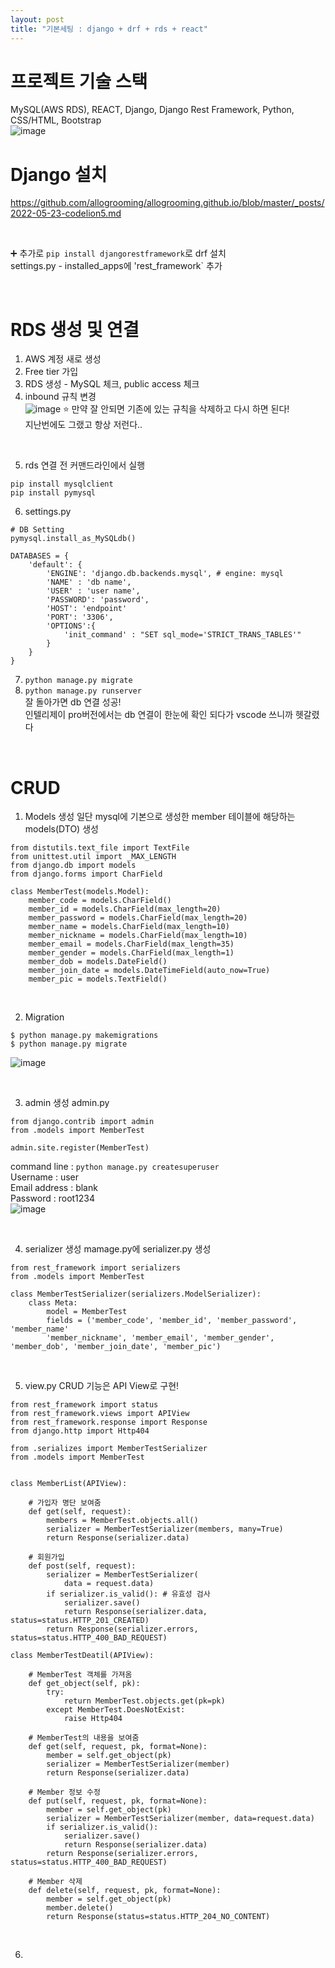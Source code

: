 ```yaml
---
layout: post
title: "기본세팅 : django + drf + rds + react"
---
```


# 프로젝트 기술 스택
MySQL(AWS RDS), REACT, Django, Django Rest Framework, Python, CSS/HTML, Bootstrap  
![image](https://user-images.githubusercontent.com/86642180/180621507-34180ad8-34fe-416a-94a2-02238148a5c0.png)


# Django 설치
https://github.com/allogrooming/allogrooming.github.io/blob/master/_posts/2022-05-23-codelion5.md  

<br>

➕ 추가로 `pip install djangorestframework`로 drf 설치  
settings.py - installed_apps에 'rest_framework` 추가  

<br>

# RDS 생성 및 연결
1. AWS 계정 새로 생성
2. Free tier 가입
3. RDS 생성 - MySQL 체크, public access 체크
4. inbound 규칙 변경  
![image](https://user-images.githubusercontent.com/86642180/180615317-ffcbbe50-9417-4ea0-a72d-815fcff636df.png)
⭐ 만약 잘 안되면 기존에 있는 규칙을 삭제하고 다시 하면 된다!  
지난번에도 그랬고 항상 저런다..  

<br>

5. rds 연결 전 커맨드라인에서 실행
```
pip install mysqlclient
pip install pymysql
```
6. settings.py
```
# DB Setting
pymysql.install_as_MySQLdb()

DATABASES = {
    'default': {
        'ENGINE': 'django.db.backends.mysql', # engine: mysql
        'NAME' : 'db name',
        'USER' : 'user name',
        'PASSWORD': 'password',
        'HOST': 'endpoint'
        'PORT': '3306', 
        'OPTIONS':{
            'init_command' : "SET sql_mode='STRICT_TRANS_TABLES'"
        }
    }
}
```
7. `python manage.py migrate`
8. `python manage.py runserver`  
잘 돌아가면 db 연결 성공!  
인텔리제이 pro버전에서는 db 연결이 한눈에 확인 되다가 vscode 쓰니까 헷갈렸다  

<br>

# CRUD
1. Models 생성
일단 mysql에 기본으로 생성한 member 테이블에 해당하는 models(DTO) 생성  
```
from distutils.text_file import TextFile
from unittest.util import _MAX_LENGTH
from django.db import models
from django.forms import CharField

class MemberTest(models.Model):
    member_code = models.CharField()
    member_id = models.CharField(max_length=20)
    member_password = models.CharField(max_length=20)
    member_name = models.CharField(max_length=10)
    member_nickname = models.CharField(max_length=10)
    member_email = models.CharField(max_length=35)
    member_gender = models.CharField(max_length=1)
    member_dob = models.DateField()
    member_join_date = models.DateTimeField(auto_now=True)
    member_pic = models.TextField()
```

<br>

2. Migration
```
$ python manage.py makemigrations
$ python manage.py migrate
```
![image](https://user-images.githubusercontent.com/86642180/180674430-4dbe19b5-0e8c-48f6-b18b-d23483fceb11.png)  

<br>

3. admin 생성
admin.py  
```
from django.contrib import admin
from .models import MemberTest

admin.site.register(MemberTest)
```
command line : `python manage.py createsuperuser`  
Username : user  
Email address : blank  
Password : root1234  
![image](https://user-images.githubusercontent.com/86642180/180674852-3e4da91a-0318-48e5-ace9-19952185fe7d.png)  

<br>

4. serializer 생성
mamage.py에 serializer.py 생성  
```
from rest_framework import serializers
from .models import MemberTest

class MemberTestSerializer(serializers.ModelSerializer):
    class Meta:
        model = MemberTest
        fields = ('member_code', 'member_id', 'member_password', 'member_name'
        'member_nickname', 'member_email', 'member_gender', 'member_dob', 'member_join_date', 'member_pic')
```

<br>

5. view.py
CRUD 기능은 API View로 구현!  
```
from rest_framework import status
from rest_framework.views import APIView
from rest_framework.response import Response
from django.http import Http404

from .serializes import MemberTestSerializer
from .models import MemberTest


class MemberList(APIView):

    # 가입자 명단 보여줌
    def get(self, request):
        members = MemberTest.objects.all()
        serializer = MemberTestSerializer(members, many=True)
        return Response(serializer.data)

    # 회원가입
    def post(self, request):
        serializer = MemberTestSerializer(
            data = request.data)
        if serializer.is_valid(): # 유효성 검사
            serializer.save()
            return Response(serializer.data, status=status.HTTP_201_CREATED)
        return Response(serializer.errors, status=status.HTTP_400_BAD_REQUEST)

class MemberTestDeatil(APIView):
    
    # MemberTest 객체를 가져옴
    def get_object(self, pk):
        try:
            return MemberTest.objects.get(pk=pk)
        except MemberTest.DoesNotExist:
            raise Http404

    # MemberTest의 내용을 보여줌
    def get(self, request, pk, format=None):
        member = self.get_object(pk)
        serializer = MemberTestSerializer(member)
        return Response(serializer.data)

    # Member 정보 수정
    def put(self, request, pk, format=None):
        member = self.get_object(pk)
        serializer = MemberTestSerializer(member, data=request.data)
        if serializer.is_valid():
            serializer.save()
            return Response(serializer.data)
        return Response(serializer.errors, status=status.HTTP_400_BAD_REQUEST)

    # Member 삭제
    def delete(self, request, pk, format=None):
        member = self.get_object(pk)
        member.delete()
        return Response(status=status.HTTP_204_NO_CONTENT)
```

<br>

6. 
